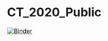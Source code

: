 # CT_2020_Public
[![Binder](https://mybinder.org/badge_logo.svg)](https://mybinder.org/v2/gh/mhobelsb/CT_2020_Public/master)
